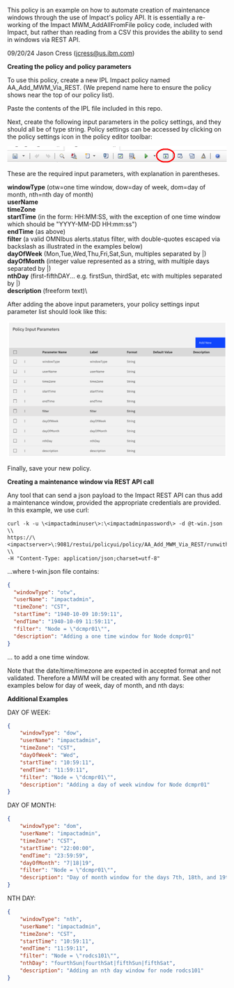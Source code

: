 This policy is an example on how to automate creation of maintenance windows through the use of Impact's policy API. It is essentially a re-working of the Impact MWM_AddAllFromFile policy code, included with Impact, but rather than reading from a CSV this provides the ability to send in windows via REST API. 

09/20/24 Jason Cress (jcress@us.ibm.com)

****Creating the policy and policy parameters****

To use this policy, create a new IPL Impact policy named AA_Add_MWM_Via_REST. (We prepend name here to ensure the policy shows near the top of our policy list).

Paste the contents of the IPL file included in this repo.

Next, create the following input parameters in the policy settings, and they should all be of type string. Policy settings can be accessed by clicking on the policy settings icon in the policy editor toolbar:

![image info](./images/policy-settings-icon.png)

These are the required input parameters, with explanation in parentheses.

**windowType** (otw=one time window, dow=day of week, dom=day of month, nth=nth day of month)\
**userName**\
**timeZone**\
**startTime** (in the form: HH:MM:SS, with the exception of one time window which should be "YYYY-MM-DD HH:mm:ss")\
**endTime** (as above)\
**filter** (a valid OMNIbus alerts.status filter, with double-quotes escaped via backslash as illustrated in the examples below)\
**dayOfWeek** (Mon,Tue,Wed,Thu,Fri,Sat,Sun, multiples separated by |)\
**dayOfMonth** (integer value represented as a string, with multiple days separated by |)\
**nthDay** (first-fifthDAY... e.g. firstSun, thirdSat, etc with multiples separated by |)\
**description** (freeform text)\

After adding the above input parameters, your policy settings input parameter list should look like this:

![image info](./images/input-param-list.png)
  
Finally, save your new policy.

****Creating a maintenance window via REST API call****

Any tool that can send a json payload to the Impact REST API can thus add a maintenance window, provided the appropriate credentials are provided. In this example, we use curl:

 
```shell
curl -k -u \<impactadminuser\>:\<impactadminpassword\> -d @t-win.json \\
https://\<impactserver>\:9081/restui/policyui/policy/AA_Add_MWM_Via_REST/runwithinputparameters \\ 
-H "Content-Type: application/json;charset=utf-8" 
```

...where t-win.json file contains:

```json
{
  "windowType": "otw",
  "userName": "impactadmin",
  "timeZone": "CST",
  "startTime": "1940-10-09 10:59:11",
  "endTime": "1940-10-09 11:59:11",
  "filter": "Node = \"dcmpr01\"",
  "description": "Adding a one time window for Node dcmpr01" 
}
```

... to add a one time window. 

Note that the date/time/timezone are expected in accepted format and not validated.
Therefore a MWM will be created with any format. See other examples below for day of week, day of month, and nth days:

****Additional Examples****

DAY OF WEEK: 
```json
{
    "windowType": "dow",
    "userName": "impactadmin",
    "timeZone": "CST",
    "dayOfWeek": "Wed",
    "startTime": "10:59:11",
    "endTime": "11:59:11",
    "filter": "Node = \"dcmpr01\"",
    "description": "Adding a day of week window for Node dcmpr01" 
}
```

DAY OF MONTH:
```json
{
    "windowType": "dom",
    "userName": "impactadmin",
    "timeZone": "CST",
    "startTime": "22:00:00",
    "endTime": "23:59:59",
    "dayOfMonth": "7|18|19",
    "filter": "Node = \"dcmpr01\"",
    "description": "Day of month window for the days 7th, 18th, and 19th for node dcmpr01" 
}
```

NTH DAY:
```json
{
    "windowType": "nth",
    "userName": "impactadmin",
    "timeZone": "CST",
    "startTime": "10:59:11",
    "endTime": "11:59:11",
    "filter": "Node = \"rodcs101\"",
    "nthDay": "fourthSun|fourthSat|fifthSun|fifthSat",
    "description": "Adding an nth day window for node rodcs101"
}
```


